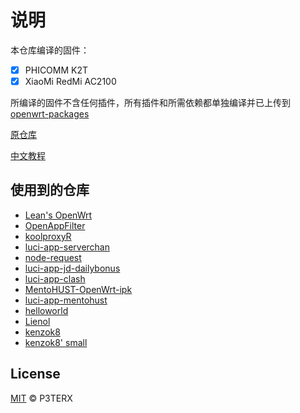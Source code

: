 # 说明

本仓库编译的固件：

- [X]  PHICOMM K2T
- [X]  XiaoMi RedMi AC2100

所编译的固件不含任何插件，所有插件和所需依赖都单独编译并已上传到[openwrt-packages](https://gitee.com/sakura_bot/openwrt-packages)

[原仓库](https://github.com/P3TERX/Actions-OpenWrt)

[中文教程](https://p3terx.com/archives/build-openwrt-with-github-actions.html)

## 使用到的仓库

- [Lean's OpenWrt](https://github.com/coolsnowwolf/lede)
- [OpenAppFilter](https://github.com/destan19/OpenAppFilter)
- [koolproxyR](https://github.com/jefferymvp/luci-app-koolproxyR)
- [luci-app-serverchan](https://github.com/tty228/luci-app-serverchan)
- [node-request](https://github.com/jerrykuku/node-request)
- [luci-app-jd-dailybonus](https://github.com/jerrykuku/luci-app-jd-dailybonus)
- [luci-app-clash](https://github.com/frainzy1477/luci-app-clash)
- [MentoHUST-OpenWrt-ipk](https://github.com/KyleRicardo/MentoHUST-OpenWrt-ipk)
- [luci-app-mentohust](https://github.com/BoringCat/luci-app-mentohust)
- [helloworld](https://github.com/fw876/helloworld)
- [Lienol](https://github.com/Lienol/openwrt-package)
- [kenzok8](https://github.com/kenzok8/openwrt-packages)
- [kenzok8' small](https://github.com/kenzok8/small)

## License

[MIT](https://github.com/P3TERX/Actions-OpenWrt/blob/main/LICENSE) © P3TERX
